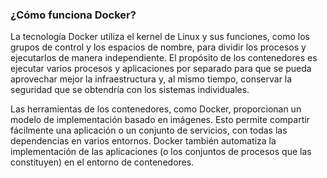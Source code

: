 ### ¿Cómo funciona Docker?

La tecnología Docker utiliza el kernel de Linux y sus funciones, como los grupos de control y los espacios de nombre, para dividir los procesos y ejecutarlos de manera independiente. El propósito de los contenedores es ejecutar varios procesos y aplicaciones por separado para que se pueda aprovechar mejor la infraestructura y, al mismo tiempo, conservar la seguridad que se obtendría con los sistemas individuales.

Las herramientas de los contenedores, como Docker, proporcionan un modelo de implementación basado en imágenes. Esto permite compartir fácilmente una aplicación o un conjunto de servicios, con todas las dependencias en varios entornos. Docker también automatiza la implementación de las aplicaciones (o los conjuntos de procesos que las constituyen) en el entorno de contenedores.